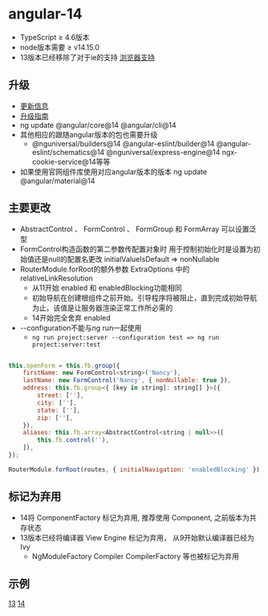 # angular-14

- TypeScript ≥ 4.6版本
- node版本需要 ≥ v14.15.0
- 13版本已经移除了对于ie的支持 [浏览器支持](https://angular.cn/guide/browser-support)

## 升级

- [更新信息](https://angular.cn/guide/update-to-latest-version)
- [升级指南](https://update.angular.io/)
- ng update @angular/core@14 @angular/cli@14
- 其他相应的跟随angular版本的包也需要升级
  - @nguniversal/builders@14  @angular-eslint/builder@14 @angular-eslint/schematics@14 @nguniversal/express-engine@14 ngx-cookie-service@14等等
- 如果使用官网组件库使用对应angular版本的版本 ng update @angular/material@14

## 主要更改

- AbstractControl 、 FormControl 、 FormGroup 和 FormArray 可以设置泛型
- FormControl构造函数的第二参数传配置对象时 用于控制初始化时是设置为初始值还是null的配置名更改 initialValueIsDefault => nonNullable
- RouterModule.forRoot的额外参数 ExtraOptions 中的 relativeLinkResolution
  - 从11开始 enabled 和 enabledBlocking功能相同
  - 初始导航在创建根组件之前开始。引导程序将被阻止，直到完成初始导航为止。该值是让服务器渲染正常工作所必需的
  - 14开始完全舍弃 enabled
- --configuration不能与ng run一起使用
  - `ng run project:server --configuration test => ng run project:server:test`

```js

this.openForm = this.fb.group({
    firstName: new FormControl<string>('Nancy'),
    lastName: new FormControl('Nancy', { nonNullable: true }),
    address: this.fb.group<{ [key in string]: string[] }>({
        street: [''],
        city: [''],
        state: [''],
        zip: [''],
    }),
    aliases: this.fb.array<AbstractControl<string | null>>([
        this.fb.control(''),
    ]),
});

RouterModule.forRoot(routes, { initialNavigation: 'enabledBlocking' })

```

## 标记为弃用

- 14将 ComponentFactory 标记为弃用, 推荐使用 Component, 之前版本为共存状态
- 13版本已经将编译器 View Engine 标记为弃用， 从9开始默认编译器已经为Ivy
  - NgModuleFactory Compiler CompilerFactory 等也被标记为弃用

## 示例

[13](https://keliyoo.github.io/demo/angular/angular-13/demo/dist/demo/)
[14](https://keliyoo.github.io/demo/angular/angular-14/demo/dist/demo/)
